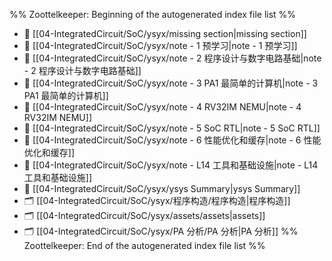 %% Zoottelkeeper: Beginning of the autogenerated index file list  %%
- 📄 [[04-IntegratedCircuit/SoC/ysyx/missing section|missing section]]
- 📄 [[04-IntegratedCircuit/SoC/ysyx/note - 1 预学习|note - 1 预学习]]
- 📄 [[04-IntegratedCircuit/SoC/ysyx/note - 2 程序设计与数字电路基础|note - 2 程序设计与数字电路基础]]
- 📄 [[04-IntegratedCircuit/SoC/ysyx/note - 3 PA1 最简单的计算机|note - 3 PA1 最简单的计算机]]
- 📄 [[04-IntegratedCircuit/SoC/ysyx/note - 4 RV32IM NEMU|note - 4 RV32IM NEMU]]
- 📄 [[04-IntegratedCircuit/SoC/ysyx/note - 5 SoC RTL|note - 5 SoC RTL]]
- 📄 [[04-IntegratedCircuit/SoC/ysyx/note - 6 性能优化和缓存|note - 6 性能优化和缓存]]
- 📄 [[04-IntegratedCircuit/SoC/ysyx/note - L14 工具和基础设施|note - L14 工具和基础设施]]
- 📄 [[04-IntegratedCircuit/SoC/ysyx/ysys Summary|ysys Summary]]
- 🗂️ [[04-IntegratedCircuit/SoC/ysyx/程序构造/程序构造|程序构造]]
- 🗂️ [[04-IntegratedCircuit/SoC/ysyx/assets/assets|assets]]
- 🗂️ [[04-IntegratedCircuit/SoC/ysyx/PA 分析/PA 分析|PA 分析]]
%% Zoottelkeeper: End of the autogenerated index file list  %%
